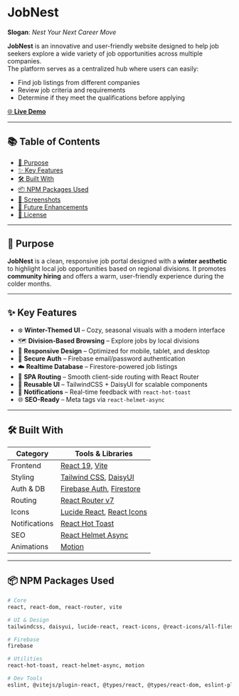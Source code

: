 #  JobNest

**Slogan**: _Nest Your Next Career Move_

**JobNest** is an innovative and user-friendly website designed to help job seekers explore a wide variety of job opportunities across multiple companies.  
The platform serves as a centralized hub where users can easily:

- Find job listings from different companies  
- Review job criteria and requirements  
- Determine if they meet the qualifications before applying  


[🌐 **Live Demo**](https://job-nest-web.web.app)

---

## 📚 Table of Contents

- [🎯 Purpose](#-purpose)
- [✨ Key Features](#-key-features)
- [🛠️ Built With](#-built-with)
- [📦 NPM Packages Used](#-npm-packages-used)
- [📸 Screenshots](#-screenshots)
- [🚀 Future Enhancements](#-future-enhancements)
- [📄 License](#-license)

---

## 🎯 Purpose

**JobNest** is a clean, responsive job portal designed with a **winter aesthetic** to highlight local job opportunities based on regional divisions. It promotes **community hiring** and offers a warm, user-friendly experience during the colder months.

---

## ✨ Key Features

- ❄️ **Winter-Themed UI** – Cozy, seasonal visuals with a modern interface
- 🗺️ **Division-Based Browsing** – Explore jobs by local divisions
- 📱 **Responsive Design** – Optimized for mobile, tablet, and desktop
- 🔐 **Secure Auth** – Firebase email/password authentication
- ☁️ **Realtime Database** – Firestore-powered job listings
- 🔄 **SPA Routing** – Smooth client-side routing with React Router
- 🧠 **Reusable UI** – TailwindCSS + DaisyUI for scalable components
- 🔔 **Notifications** – Real-time feedback with `react-hot-toast`
- 🌐 **SEO-Ready** – Meta tags via `react-helmet-async`

---

## 🛠️ Built With

| Category       | Tools & Libraries                                                                  |
|----------------|--------------------------------------------------------------------------------------|
| Frontend       | [React 19](https://react.dev/), [Vite](https://vitejs.dev/)                         |
| Styling        | [Tailwind CSS](https://tailwindcss.com/), [DaisyUI](https://daisyui.com/)           |
| Auth & DB      | [Firebase Auth](https://firebase.google.com/products/auth), [Firestore](https://firebase.google.com/products/firestore) |
| Routing        | [React Router v7](https://reactrouter.com/)                                        |
| Icons          | [Lucide React](https://lucide.dev/), [React Icons](https://react-icons.github.io/) |
| Notifications  | [React Hot Toast](https://react-hot-toast.com/)                                    |
| SEO            | [React Helmet Async](https://www.npmjs.com/package/react-helmet-async)              |
| Animations     | [Motion](https://motion.dev/)                                                       |

---

## 📦 NPM Packages Used

```bash
# Core
react, react-dom, react-router, vite

# UI & Design
tailwindcss, daisyui, lucide-react, react-icons, @react-icons/all-files

# Firebase
firebase

# Utilities
react-hot-toast, react-helmet-async, motion

# Dev Tools
eslint, @vitejs/plugin-react, @types/react, @types/react-dom, eslint-plugin-react-hooks
